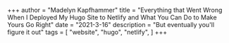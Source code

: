 +++
author = "Madelyn Kapfhammer"
title = "Everything that Went Wrong When I Deployed My Hugo Site to Netlify and What You Can Do to Make Yours Go Right"
date = "2021-3-16"
description = "But eventually you'll figure it out"
tags = [
"website",
"hugo",
"netlify",
]
+++

